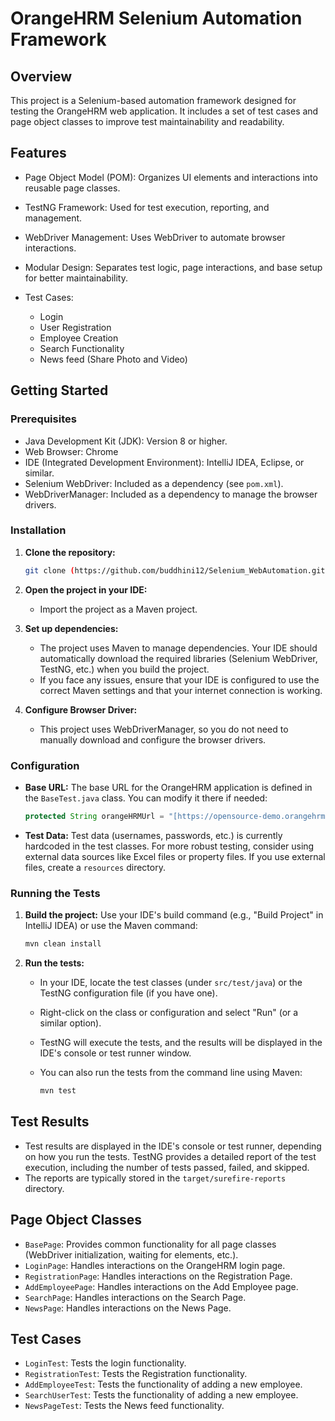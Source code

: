 # OrangeHRM Selenium Automation Framework

## Overview

This project is a Selenium-based automation framework designed for testing the OrangeHRM web application. It includes a set of test cases and page object classes to improve test maintainability and readability.

## Features

* Page Object Model (POM): Organizes UI elements and interactions into reusable page classes.
* TestNG Framework: Used for test execution, reporting, and management.
* WebDriver Management: Uses WebDriver to automate browser interactions.
* Modular Design: Separates test logic, page interactions, and base setup for better maintainability.
* Test Cases:
   
     * Login
     * User Registration
     * Employee Creation
     * Search Functionality
     * News feed (Share Photo and Video)

## Getting Started

### Prerequisites

* Java Development Kit (JDK): Version 8 or higher.
* Web Browser: Chrome 
* IDE (Integrated Development Environment): IntelliJ IDEA, Eclipse, or similar.
* Selenium WebDriver: Included as a dependency (see `pom.xml`).
* WebDriverManager: Included as a dependency to manage the browser drivers.

### Installation

1.  **Clone the repository:**

    ```bash
    git clone (https://github.com/buddhini12/Selenium_WebAutomation.git)
    ```

2.  **Open the project in your IDE:**

    * Import the project as a Maven project.

3.  **Set up dependencies:**

    * The project uses Maven to manage dependencies. Your IDE should automatically download the required libraries (Selenium WebDriver, TestNG, etc.) when you build the project.
    * If you face any issues, ensure that your IDE is configured to use the correct Maven settings and that your internet connection is working.

4.  **Configure Browser Driver:**

    * This project uses WebDriverManager, so you do not need to manually download and configure the browser drivers.

### Configuration

* **Base URL:** The base URL for the OrangeHRM application is defined in the `BaseTest.java` class. You can modify it there if needed:

    ```java
    protected String orangeHRMUrl = "[https://opensource-demo.orangehrmlive.com/web/index.php/auth/login](https://opensource-demo.orangehrmlive.com/web/index.php/auth/login)";
    ```

* **Test Data:** Test data (usernames, passwords, etc.) is currently hardcoded in the test classes. For more robust testing, consider using external data sources like Excel files or property files. If you use external files, create a  `resources`  directory.

### Running the Tests

1.  **Build the project:** Use your IDE's build command (e.g., "Build Project" in IntelliJ IDEA) or use the Maven command:

    ```bash
    mvn clean install
    ```

2.  **Run the tests:**

    * In your IDE, locate the test classes (under `src/test/java`) or the TestNG configuration file (if you have one).
    * Right-click on the class or configuration and select "Run" (or a similar option).
    * TestNG will execute the tests, and the results will be displayed in the IDE's console or test runner window.
    * You can also run the tests from the command line using Maven:

        ```bash
        mvn test
        ```

## Test Results

* Test results are displayed in the IDE's console or test runner, depending on how you run the tests. TestNG provides a detailed report of the test execution, including the number of tests passed, failed, and skipped.
* The reports are typically stored in the `target/surefire-reports` directory.

## Page Object Classes

* `BasePage`: Provides common functionality for all page classes (WebDriver initialization, waiting for elements, etc.).
* `LoginPage`: Handles interactions on the OrangeHRM login page.
* `RegistrationPage`: Handles interactions on the Registration Page.
* `AddEmployeePage`: Handles interactions on the Add Employee page.
* `SearchPage`: Handles interactions on the Search Page.
* `NewsPage`: Handles interactions on the News Page.

## Test Cases

* `LoginTest`: Tests the login functionality.
* `RegistrationTest`: Tests the Registration functionality.
* `AddEmployeeTest`: Tests the functionality of adding a new employee.
* `SearchUserTest`: Tests the functionality of adding a new employee.
* `NewsPageTest`: Tests the News feed functionality.


